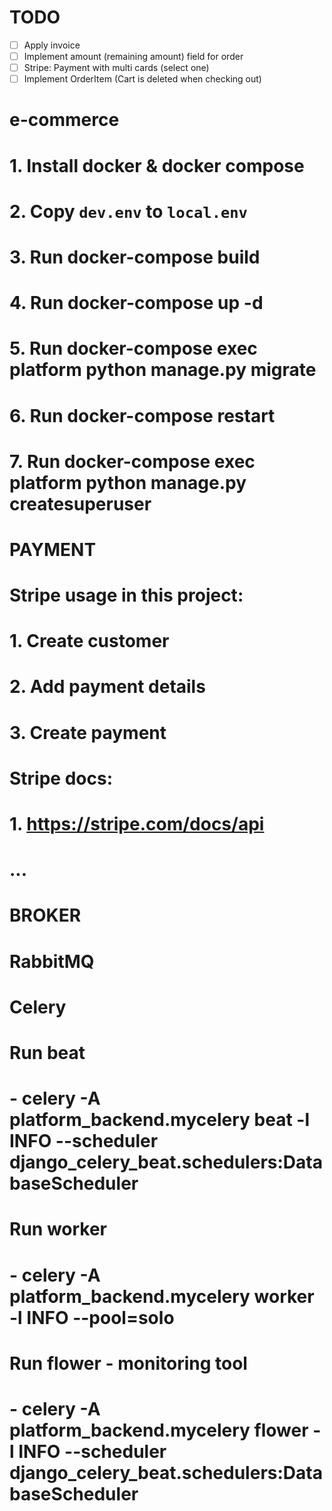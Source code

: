 # TODO
- [ ] Apply invoice
- [ ] Implement amount (remaining amount) field for order
- [ ] Stripe: Payment with multi cards (select one)
- [ ] Implement OrderItem (Cart is deleted when checking out)

# e-commerce
# 1. Install docker & docker compose
# 2. Copy `dev.env` to `local.env`
# 3. Run docker-compose build
# 4. Run docker-compose up -d
# 5. Run docker-compose exec platform python manage.py migrate
# 6. Run docker-compose restart
# 7. Run docker-compose exec platform python manage.py createsuperuser

# PAYMENT
# Stripe usage in this project:
# 1. Create customer
# 2. Add payment details
# 3. Create payment

# Stripe docs:
# 1. https://stripe.com/docs/api
# ...

# BROKER
# RabbitMQ

# Celery
# Run beat
# - celery -A platform_backend.mycelery beat -l INFO --scheduler django_celery_beat.schedulers:DatabaseScheduler
# Run worker
# - celery -A platform_backend.mycelery worker -l INFO --pool=solo
# Run flower - monitoring tool
# - celery -A platform_backend.mycelery flower -l INFO --scheduler django_celery_beat.schedulers:DatabaseScheduler
